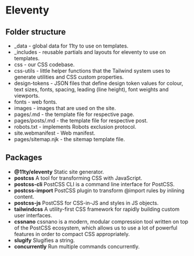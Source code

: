 # Eleventy

## Folder structure
* _data - global data for 11ty to use on templates.
* _includes - reusable partials and layouts for eleventy to use on templates.
* css - our CSS codebase.
* css-utils - little helper functions that the Tailwind system uses to generate utilities and CSS custom properties.
* design-tokens - JSON files that define design token values for colour, text sizes, fonts, spacing, leading (line height), font weights and viewports.
* fonts - web fonts.
* images - images that are used on the site.
* pages/<page>.md - the template file for respective page.
* pages/posts/<post>.md - the template file for respective post.
* robots.txt - implements Robots exclusion protocol.
* site.webmanifest - Web manifest.
* pages/sitemap.njk - the sitemap template file.

## Packages

* **@11ty/eleventy** Static site generator.
* **postcss** A tool for transforming CSS with JavaScript.
* **postcss-cli** PostCSS CLI is a command line interface for PostCSS.
* **postcss-import** PostCSS plugin to transform @import rules by inlining content.
* **postcss-js** PostCSS for CSS-in-JS and styles in JS objects.
* **tailwindcss** A utility-first CSS framework for rapidly building custom user interfaces.
* **cssnano** cssnano is a modern, modular compression tool written on top of the PostCSS ecosystem, which allows us to use a lot of powerful features in order to compact CSS appropriately.
* **slugify** Slugifies a string.
* **concurrently** Run multiple commands concurrently.